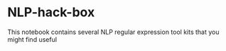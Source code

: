# NLP-hack-box
This notebook contains several NLP regular expression tool kits that you might find useful
